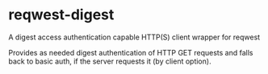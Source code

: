# reqwest-digest

A digest access authentication capable HTTP(S) client wrapper for reqwest

Provides as needed digest authentication of HTTP GET requests and falls back to basic auth, if the server requests it (by client option).
